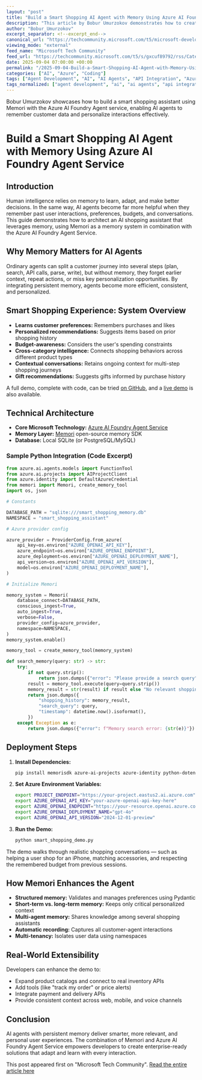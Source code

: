 ```yaml
---
layout: "post"
title: "Build a Smart Shopping AI Agent with Memory Using Azure AI Foundry Agent Service"
description: "This article by Bobur Umurzokov demonstrates how to create an AI-powered shopping assistant that remembers user preferences, budgets, and shopping history. It leverages Memori as an open-source memory layer and integrates it into the Azure AI Foundry Agent Service, providing step-by-step code, deployment guidance, and ideas for customization in real-world applications. Readers will learn about both the architecture and developer workflows involved in building a memory-aware AI agent in Python, including practical deployment details, database configuration, and production-oriented extensibility."
author: "Bobur_Umurzokov"
excerpt_separator: <!--excerpt_end-->
canonical_url: "https://techcommunity.microsoft.com/t5/microsoft-developer-community/build-a-smart-shopping-ai-agent-with-memory-using-the-azure-ai/ba-p/4450348"
viewing_mode: "external"
feed_name: "Microsoft Tech Community"
feed_url: "https://techcommunity.microsoft.com/t5/s/gxcuf89792/rss/Category?category.id=Azure"
date: 2025-09-04 07:00:00 +00:00
permalink: "/2025-09-04-Build-a-Smart-Shopping-AI-Agent-with-Memory-Using-Azure-AI-Foundry-Agent-Service.html"
categories: ["AI", "Azure", "Coding"]
tags: ["Agent Development", "AI", "AI Agents", "API Integration", "Azure", "Azure AI Foundry", "Coding", "Community", "FunctionTool", "GPT 4o", "Memori", "Memory Persistence", "Microsoft Azure", "Multi Agent Systems", "OpenAI", "Persistent Storage", "Personalization", "Python", "Recommendation Systems", "SQLite"]
tags_normalized: ["agent development", "ai", "ai agents", "api integration", "azure", "azure ai foundry", "coding", "community", "functiontool", "gpt 4o", "memori", "memory persistence", "microsoft azure", "multi agent systems", "openai", "persistent storage", "personalization", "python", "recommendation systems", "sqlite"]
---
```


Bobur Umurzokov showcases how to build a smart shopping assistant using Memori with the Azure AI Foundry Agent service, enabling AI agents to remember customer data and personalize interactions effectively.<!--excerpt_end-->

# Build a Smart Shopping AI Agent with Memory Using Azure AI Foundry Agent Service

## Introduction

Human intelligence relies on memory to learn, adapt, and make better decisions. In the same way, AI agents become far more helpful when they remember past user interactions, preferences, budgets, and conversations. This guide demonstrates how to architect an AI shopping assistant that leverages memory, using Memori as a memory system in combination with the Azure AI Foundry Agent Service.

## Why Memory Matters for AI Agents

Ordinary agents can split a customer journey into several steps (plan, search, API calls, parse, write), but without memory, they forget earlier context, repeat actions, or miss key personalization opportunities. By integrating persistent memory, agents become more efficient, consistent, and personalized.

## Smart Shopping Experience: System Overview

- **Learns customer preferences:** Remembers purchases and likes
- **Personalized recommendations:** Suggests items based on prior shopping history
- **Budget-awareness:** Considers the user's spending constraints
- **Cross-category intelligence:** Connects shopping behaviors across different product types
- **Contextual conversations:** Retains ongoing context for multi-step shopping journeys
- **Gift recommendations:** Suggests gifts informed by purchase history

A full demo, complete with code, can be tried [on GitHub](https://github.com/GibsonAI/memori/tree/main/demos/smart_shopping_assistant), and a [live demo](https://smart-shopping-ai-agent.lovable.app/) is also available.

## Technical Architecture

- **Core Microsoft Technology:** [Azure AI Foundry Agent Service](https://learn.microsoft.com/en-us/azure/ai-foundry/agents/overview)
- **Memory Layer:** [Memori](https://memori.gibsonai.com/) open-source memory SDK
- **Database:** Local SQLite (or PostgreSQL/MySQL)

### Sample Python Integration (Code Excerpt)

```python
from azure.ai.agents.models import FunctionTool
from azure.ai.projects import AIProjectClient
from azure.identity import DefaultAzureCredential
from memori import Memori, create_memory_tool
import os, json

# Constants

DATABASE_PATH = "sqlite:///smart_shopping_memory.db"
NAMESPACE = "smart_shopping_assistant"

# Azure provider config

azure_provider = ProviderConfig.from_azure(
    api_key=os.environ["AZURE_OPENAI_API_KEY"],
    azure_endpoint=os.environ["AZURE_OPENAI_ENDPOINT"],
    azure_deployment=os.environ["AZURE_OPENAI_DEPLOYMENT_NAME"],
    api_version=os.environ["AZURE_OPENAI_API_VERSION"],
    model=os.environ["AZURE_OPENAI_DEPLOYMENT_NAME"],
)

# Initialize Memori

memory_system = Memori(
    database_connect=DATABASE_PATH,
    conscious_ingest=True,
    auto_ingest=True,
    verbose=False,
    provider_config=azure_provider,
    namespace=NAMESPACE,
)
memory_system.enable()

memory_tool = create_memory_tool(memory_system)

def search_memory(query: str) -> str:
    try:
        if not query.strip():
            return json.dumps({"error": "Please provide a search query"})
        result = memory_tool.execute(query=query.strip())
        memory_result = str(result) if result else "No relevant shopping history found"
        return json.dumps({
            "shopping_history": memory_result,
            "search_query": query,
            "timestamp": datetime.now().isoformat(),
        })
    except Exception as e:
        return json.dumps({"error": f"Memory search error: {str(e)}"})
```

## Deployment Steps

1. **Install Dependencies:**

    ```bash
    pip install memorisdk azure-ai-projects azure-identity python-dotenv
    ```

2. **Set Azure Environment Variables:**

    ```bash
    export PROJECT_ENDPOINT="https://your-project.eastus2.ai.azure.com"
    export AZURE_OPENAI_API_KEY="your-azure-openai-api-key-here"
    export AZURE_OPENAI_ENDPOINT="https://your-resource.openai.azure.com/"
    export AZURE_OPENAI_DEPLOYMENT_NAME="gpt-4o"
    export AZURE_OPENAI_API_VERSION="2024-12-01-preview"
    ```

3. **Run the Demo:**

    ```bash
    python smart_shopping_demo.py
    ```

The demo walks through realistic shopping conversations — such as helping a user shop for an iPhone, matching accessories, and respecting the remembered budget from previous sessions.

## How Memori Enhances the Agent

- **Structured memory:** Validates and manages preferences using Pydantic
- **Short-term vs. long-term memory:** Keeps only critical personalized context
- **Multi-agent memory:** Shares knowledge among several shopping assistants
- **Automatic recording:** Captures all customer-agent interactions
- **Multi-tenancy:** Isolates user data using namespaces

## Real-World Extensibility

Developers can enhance the demo to:

- Expand product catalogs and connect to real inventory APIs
- Add tools (like "track my order" or price alerts)
- Integrate payment and delivery APIs
- Provide consistent context across web, mobile, and voice channels

## Conclusion

AI agents with persistent memory deliver smarter, more relevant, and personal user experiences. The combination of Memori and Azure AI Foundry Agent Service empowers developers to create enterprise-ready solutions that adapt and learn with every interaction.

This post appeared first on "Microsoft Tech Community". [Read the entire article here](https://techcommunity.microsoft.com/t5/microsoft-developer-community/build-a-smart-shopping-ai-agent-with-memory-using-the-azure-ai/ba-p/4450348)
